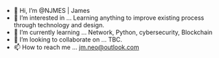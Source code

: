 - 👋 Hi, I’m @NJMES | James
- 👀 I’m interested in ... Learning anything to improve existing process through technology and design.
- 🌱 I’m currently learning ... Network, Python, cybersecurity, Blockchain
- 💞️ I’m looking to collaborate on ... TBC.
- 📫 How to reach me ... jm.neo@outlook.com

<!---
NJMES/NJMES is a ✨ special ✨ repository because its `README.md` (this file) appears on your GitHub profile.
You can click the Preview link to take a look at your changes.
--->
